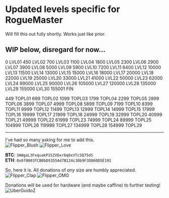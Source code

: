 # Updated levels specific for RogueMaster

Will fill this out fully shortly. Works just like prior.

## WIP below, disregard for now...

0 LVL01
450 LVL02
700 LVL03
1100 LVL04
1800 LVL05
2300 LVL06
2900 LVL07
3900 LVL08
5000 LVL09
5900 LVL10
7200 LVL11
8400 LVL12
10000 LVL13
11500 LVL14
13000 LVL15
15000 LVL16
18000 LVL17
20000 LVL18
22000 LVL19
25000 LVL20
33000 LVL21
41000 LVL22
50000 LVL23
62000 LVL24
99000 LVL25
90000 LVL26
105000 LVL27
120000 LVL28
135000 LVL29
155000 LVL30
155001 FIN

449 TOPL01
699 TOPL02
1099 TOPL03
1799 TOPL04
2299 TOPL05
2899 TOPL06
3899 TOPL07
4999 TOPL08
5899 TOPL09
7199 TOPL10
8399 TOPL11
9999 TOPL12
11499 TOPL13
12999 TOPL14
14999 TOPL15
17999 TOPL16
19999 TOPL17
21999 TOPL18
24999 TOPL19
32999 TOPL20
40999 TOPL21
49999 TOPL22
61999 TOPL23
74999 TOPL24
89999 TOPL25
104999 TOPL26
119999 TOPL27
134999 TOPL28
154999 TOPL29

-------------

I've had so many asking for me to add this.<br>
![Flipper_Blush](https://user-images.githubusercontent.com/57457139/183561666-4424a3cc-679b-4016-a368-24f7e7ad0a88.jpg) ![Flipper_Love](https://user-images.githubusercontent.com/57457139/183561692-381d37bd-264f-4c88-8877-e58d60d9be6e.jpg)

**BTC**: `3AWgaL3FxquakP15ZVDxr8q8xVTc5Q75dS`<br>
**ETH**: `0x0f0003fCB0bD9355Ad7B124c30b9F3D860D5E191`

So, here it is. All donations of *any* size are humbly appreciated.<br>
![Flipper_Clap](https://user-images.githubusercontent.com/57457139/183561789-2e853ede-8ef7-41e8-a67c-716225177e5d.jpg) ![Flipper_OMG](https://user-images.githubusercontent.com/57457139/183561787-e21bdc1e-b316-4e67-b327-5129503d0313.jpg)

Donations will be used for hardware (and maybe caffine) to further testing!<br>
![UberGuidoZ](https://cdn.discordapp.com/emojis/1000632669622767686.gif)
